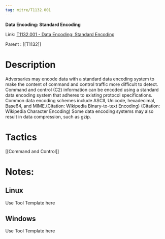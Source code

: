 ```yaml
---
tag: mitre/T1132.001
---
```


**Data Encoding: Standard Encoding**

Link: [T1132.001 - Data Encoding: Standard Encoding](https://attack.mitre.org/techniques/T1132/001)

Parent : [[T1132]]


# Description

Adversaries may encode data with a standard data encoding system to make the content of command and control traffic more difficult to detect. Command and control (C2) information can be encoded using a standard data encoding system that adheres to existing protocol specifications. Common data encoding schemes include ASCII, Unicode, hexadecimal, Base64, and MIME.(Citation: Wikipedia Binary-to-text Encoding) (Citation: Wikipedia Character Encoding) Some data encoding systems may also result in data compression, such as gzip.

# Tactics


[[Command and Control]]


# Notes:

## Linux

Use Tool Template here

## Windows

Use Tool Template here